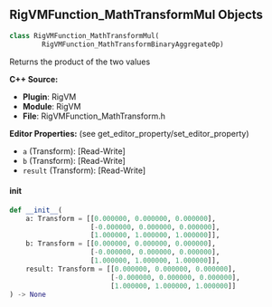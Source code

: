 ## RigVMFunction_MathTransformMul Objects

```python
class RigVMFunction_MathTransformMul(
        RigVMFunction_MathTransformBinaryAggregateOp)
```

Returns the product of the two values

**C++ Source:**

- **Plugin**: RigVM
- **Module**: RigVM
- **File**: RigVMFunction_MathTransform.h

**Editor Properties:** (see get_editor_property/set_editor_property)

- ``a`` (Transform):  [Read-Write]
- ``b`` (Transform):  [Read-Write]
- ``result`` (Transform):  [Read-Write]

<a id="unreal.RigVMFunction_MathTransformMul.__init__"></a>

#### __init__

```python
def __init__(
    a: Transform = [[0.000000, 0.000000, 0.000000],
                    [-0.000000, 0.000000, 0.000000],
                    [1.000000, 1.000000, 1.000000]],
    b: Transform = [[0.000000, 0.000000, 0.000000],
                    [-0.000000, 0.000000, 0.000000],
                    [1.000000, 1.000000, 1.000000]],
    result: Transform = [[0.000000, 0.000000, 0.000000],
                         [-0.000000, 0.000000, 0.000000],
                         [1.000000, 1.000000, 1.000000]]
) -> None
```

<a id="unreal.RigUnit_MathTransformMul"></a>